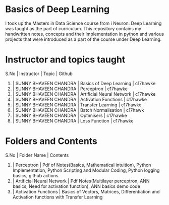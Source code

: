 # Basics of Deep Learning
I took up the Masters in Data Science course from i Neuron. Deep Learning was taught as the part of curriculum. This repository contains my handwritten notes, concepts and their implementation in python and various projects that were introduced as a part of the course under Deep Learning. 

# Instructor and topics taught 

S.No | Instructor | Topic | Github 
1. | SUNNY BHAVEEN CHANDRA |  Basics of Deep Learning | c17hawke
2. | SUNNY BHAVEEN CHANDRA | Perceptron | c17hawke
3. | SUNNY BHAVEEN CHANDRA | Artificial Neural Network | c17hawke
4. | SUNNY BHAVEEN CHANDRA | Activation Functions | c17hawke
5. | SUNNY BHAVEEN CHANDRA | Transfer Learning | c17hawke
6. | SUNNY BHAVEEN CHANDRA | Batch Normalisation | c17hawk
7. | SUNNY BHAVEEN CHANDRA | Optimisers | c17hawke
8. | SUNNY BHAVEEN CHANDRA | Loss Function | c17hawke

# Folders and Contents 
S.No | Folder Name | Contents  
1. | Perceptron | Pdf of Notes(Basics, Mathematical intuition), Python Implementation, Python Scripting and Modular Coding, Python logging basics, github actions
2. | Artificial Neural Network | Pdf Notes(Multilayer perceptron, ANN basics, Need for activation function), ANN basics demo code 
3. | Activation Functions | Basics of Vectors, Matrices, Differentiation and Activation functions with Transfer Learning




